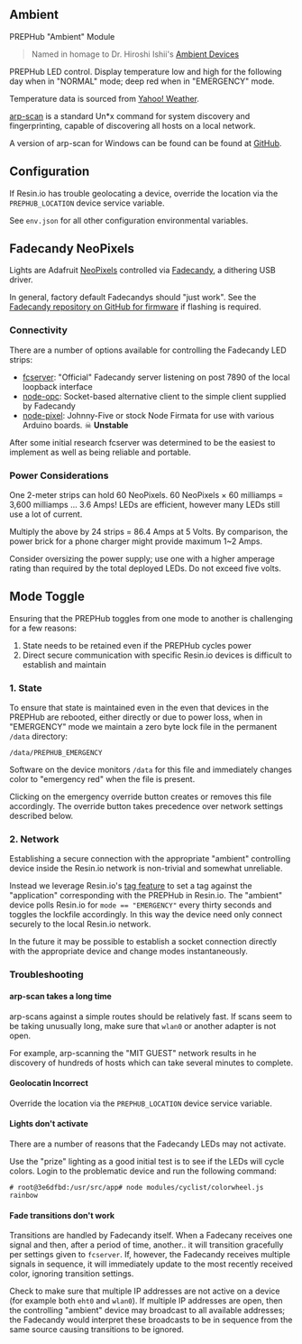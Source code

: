 ## Ambient

PREPHub "Ambient" Module

> Named in homage to Dr. Hiroshi Ishii's [Ambient Devices](https://en.wikipedia.org/wiki/Ambient_Devices) 

PREPHub LED control.  Display temperature low and high for the following day when in "NORMAL" mode;
deep red when in "EMERGENCY" mode.

Temperature data is sourced from [Yahoo! Weather](https://www.yahoo.com/news/weather).

[arp-scan](https://linux.die.net/man/1/arp-scan) is a standard Un*x command for 
system discovery and fingerprinting, capable of discovering all hosts on a local
network.

A version of arp-scan for Windows can be found can be found at [GitHub](https://github.com/QbsuranAlang/arp-scan-windows-).

## Configuration

If Resin.io has trouble geolocating a device, override the location via the `PREPHUB_LOCATION` device service variable.

See `env.json` for all other configuration environmental variables.

## Fadecandy NeoPixels

Lights are Adafruit [NeoPixels](https://learn.adafruit.com/adafruit-neopixel-uberguide/the-magic-of-neopixels)
controlled via [Fadecandy](https://www.adafruit.com/product/1689), a dithering USB driver.

In general, factory default Fadecandys should "just work".  See the [Fadecandy repository on GitHub for firmware](https://github.com/scanlime/fadecandy/tree/master/bin) 
if flashing is required.

### Connectivity

There are a number of options available for controlling the Fadecandy LED strips:

* [fcserver](https://github.com/scanlime/fadecandy):
  "Official" Fadecandy server listening on post 7890 of the local loopback interface
* [node-opc](https://github.com/parshap/js-opc):
  Socket-based alternative client to the simple client supplied by Fadecandy
* [node-pixel](https://github.com/ajfisher/node-pixel):
  Johnny-Five or stock Node Firmata for use with various Arduino boards.  &#9760; **Unstable**

After some initial research fcserver was determined to be the easiest to implement as well as being reliable and
portable.

### Power Considerations

One 2-meter strips can hold 60 NeoPixels. 60 NeoPixels × 60 milliamps = 3,600 
milliamps ... 3.6 Amps! LEDs are efficient, however many LEDs still use a lot 
of current.

Multiply the above by 24 strips = 86.4 Amps at 5 Volts. By comparison, the
power brick for a phone charger might provide maximum 1~2 Amps.

Consider oversizing the power supply; use one with a higher amperage rating
than required by the total deployed LEDs. Do not exceed five volts.

## Mode Toggle

Ensuring that the PREPHub toggles from one mode to another is challenging for a few reasons:

1. State needs to be retained even if the PREPHub cycles power
2. Direct secure communication with specific Resin.io devices is difficult to establish and maintain

### 1. State

To ensure that state is maintained even in the even that devices in the PREPHub are rebooted, either directly or 
due to power loss, when in "EMERGENCY" mode we maintain a zero byte lock file in the permanent `/data` directory:

    /data/PREPHUB_EMERGENCY

Software on the device monitors `/data` for this file and immediately changes color to "emergency red" when
the file is present.

Clicking on the emergency override button creates or removes this file accordingly.  The override button takes
precedence over network settings described below.

### 2. Network

Establishing a secure connection with the appropriate "ambient" controlling device inside the Resin.io network
is non-trivial and somewhat unreliable.

Instead we leverage Resin.io's [tag feature](https://docs.resin.io/reference/sdk/node-sdk/#resin.models.application.tags) 
to set a tag against the "application" corresponding with the PREPHub in Resin.io.  The "ambient" device polls 
Resin.io for `mode == "EMERGENCY"` every thirty seconds and toggles the lockfile accordingly.  In this way the device
need only connect securely to the local Resin.io network.

In the future it may be possible to establish a socket connection directly with the appropriate device and change
modes instantaneously.

### Troubleshooting

#### arp-scan takes a long time

arp-scans against a simple routes should be relatively fast. If scans seem to be taking unusually long, make sure that
`wlan0` or another adapter is not open.

For example, arp-scanning the "MIT GUEST" network results in he discovery of hundreds of hosts which can take several
minutes to complete.

#### Geolocatin Incorrect

Override the location via the `PREPHUB_LOCATION` device service variable.

#### Lights don't activate

There are a number of reasons that the Fadecandy LEDs may not activate.

Use the "prize" lighting as a good initial test is to see if the LEDs will cycle colors.
Login to the problematic device and run the following command:

`# root@3e6dfbd:/usr/src/app# node modules/cyclist/colorwheel.js rainbow`

#### Fade transitions don't work

Transitions are handled by Fadecandy itself.  When a Fadecany receives one signal and then, after a period of time,
another.. it will transition gracefully per settings given to `fcserver`.  If, however, the Fadecandy receives multiple
signals in sequence, it will immediately update to the most recently received color, ignoring transition settings.

Check to make sure that multiple IP addresses are not active on a device (for example both `eht0` and `wlan0`).
If multiple IP addresses are open, then the controlling "ambient" device may broadcast to all available addresses; the
Fadecandy would interpret these broadcasts to be in sequence from the same source causing transitions to be
ignored.


